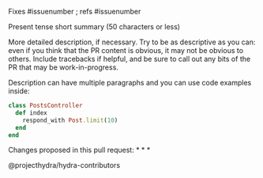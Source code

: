 Fixes #issuenumber ; refs #issuenumber

Present tense short summary (50 characters or less)

More detailed description, if necessary. Try to be as descriptive as you can: even if you think that the PR content is obvious, it may not be obvious to others. Include tracebacks if helpful, and be sure to call out any bits of the PR that may be work-in-progress.

Description can have multiple paragraphs and you can use code examples inside:

``` ruby
class PostsController
  def index
    respond_with Post.limit(10)
  end
end
```

Changes proposed in this pull request:
* 
* 
* 

@projecthydra/hydra-contributors

